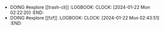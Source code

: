 - DOING #explore [[trash-cli]]
  :LOGBOOK:
  CLOCK: [2024-01-22 Mon 02:22:20]
  :END:
- DOING #explore [[fzf]]
  :LOGBOOK:
  CLOCK: [2024-01-22 Mon 02:43:51]
  :END: